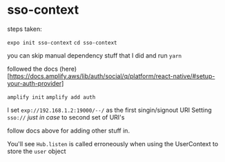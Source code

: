 # sso-context

steps taken:

`expo init sso-context`
`cd sso-context`

you can skip manual dependency stuff that I did and run `yarn`

followed the docs (here)[https://docs.amplify.aws/lib/auth/social/q/platform/react-native/#setup-your-auth-provider]

`amplify init`
`amplify add auth`

I set `exp://192.168.1.2:19000/--/` as the first singin/signout URI
Setting `sso://` *just in case* to second set of URI's

follow docs above for adding other stuff in.

You'll see `Hub.listen` is called erroneously when using the UserContext to store the `user` object
